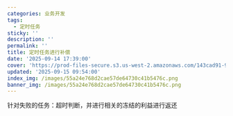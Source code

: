 ```yaml
---
categories: 业务开发
tags:
  - 定时任务
sticky: ''
description: ''
permalink: ''
title: 定时任务进行补偿
date: '2025-09-14 17:39:00'
cover: 'https://prod-files-secure.s3.us-west-2.amazonaws.com/143cad91-961b-48b0-82dc-78fbb6eb5abe/ee454bf5-11f1-4fcb-b59c-c80ea92cad25/79203675_p0.png?X-Amz-Algorithm=AWS4-HMAC-SHA256&X-Amz-Content-Sha256=UNSIGNED-PAYLOAD&X-Amz-Credential=ASIAZI2LB466QLCP4XX6%2F20250915%2Fus-west-2%2Fs3%2Faws4_request&X-Amz-Date=20250915T082105Z&X-Amz-Expires=3600&X-Amz-Security-Token=IQoJb3JpZ2luX2VjEPj%2F%2F%2F%2F%2F%2F%2F%2F%2F%2FwEaCXVzLXdlc3QtMiJHMEUCICYYZAgpLbF0KnydhJFzoqm7C%2FpzDZZgx3ImYbRk2xCuAiEA3rZcoPCAzbu%2BzTnDM28v%2FuyV6OmMswZ%2BmYfUxVXAIoEq%2FwMIcRAAGgw2Mzc0MjMxODM4MDUiDCxJOJNB15rAcHKaMCrcAxJ5%2FS7cg%2Fu2U5iuHlTwW7U4zrRLFKhlsclI0Qu7bW1E83HM%2FvycNsNSxcXbixvf69NVHe77bucmnyjAIJUX2pv%2BMtr6I%2BR%2BlcG1T5Vt1xsLwZrxuMnuwG%2B8DLDPOQJlZMbV%2FrxWgyPlTMG7JO4eGO16JYusOjLQpjR0mOFJ5BXNIs0CZDaWIViQa7KHHq3tBCtWjr2Z%2B7lhR0IDRK0adK1aJrquz%2BnYT136eOtJbM0T9%2Fq8u4nhPldOjh03F2J%2Fd9NnjAw7A%2BrsAfl2Ne1BhK4BFqQ1hHgyHGMBcz%2BWm%2Fh9NUH9NR%2B648p3uAbsoJFTMU81uAWpl9s98lPf3Rvd3FQup6TevbpZsanBDzOk99WZKOysHvUW%2Frj3dMY%2BByunDi9AW2Pdlrl59ZWyD2%2F8O%2BV1xR8nQSVRr%2B1XSfZB1W%2FBv6tShvsLdZv5dF7ynzcLuTP%2FnkJ7eXK85xFcU7o%2Bf%2BFxAUO2uDtEuuKdK5lDhFoLWdlPOhof7tMKjHAdofWlmLfpYJbmGtqOfny26wLHbVVy4MFgncL36VmYlOf2JChG8DmS9j64%2FS%2BOhpAD%2FlOitQz55ZTx238hMWMjIlogK4MNx%2BNyghYAFHYj6ZHF7jlDZwDmB80yJjy7MQZwMJGTn8YGOqUBIopqxtIn0XQtcWIUImmRb3zqd0nQXqwdTgKTSv0v1IccHK8KN5ZKixgTqGD2N8%2FLK2%2BupJEdNS%2BriScko1YFQVTgHqs%2F0gsuNDpbGBkgFgLtW7giYM448kXv8sZNFJD%2F05XcMaa%2B%2FFRuzxvbtzftlCVTrDE3caOgdmin0nuUntaQNAXQ3Sd4DtmMl6ORWuE0NbStFraMnW1rb%2F5IucVcK72VadEU&X-Amz-Signature=2510f8dc51f8577ba72b5bbef34bb69166906a280f9a79fa0976303d7c942934&X-Amz-SignedHeaders=host&x-amz-checksum-mode=ENABLED&x-id=GetObject'
updated: '2025-09-15 09:54:00'
index_img: /images/55a24e768d2cae57de64730c41b5476c.png
banner_img: /images/55a24e768d2cae57de64730c41b5476c.png
---
```


针对失败的任务：超时判断，并进行相关的冻结的利益进行返还

